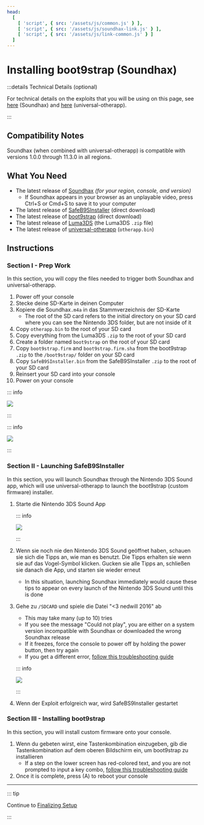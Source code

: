 ```yaml
---
head:
  [
    [ 'script', { src: '/assets/js/common.js' } ],
    [ 'script', { src: '/assets/js/soundhax-link.js' } ],
    [ 'script', { src: '/assets/js/link-common.js' } ]
  ]
---
```


# Installing boot9strap (Soundhax)

:::details Technical Details (optional)

For technical details on the exploits that you will be using on this page, see [here](https://github.com/nedwill/soundhax) (Soundhax) and [here](https://github.com/TuxSH/universal-otherapp) (universal-otherapp).

:::

## Compatibility Notes

Soundhax (when combined with universal-otherapp) is compatible with versions 1.0.0 through 11.3.0 in all regions.

## What You Need

- The latest release of [Soundhax](http://soundhax.com) _(for your region, console, and version)_
    - If Soundhax appears in your browser as an unplayable video, press Ctrl+S or Cmd+S to save it to your computer
- The latest release of [SafeB9SInstaller](https://github.com/d0k3/SafeB9SInstaller/releases/download/v0.0.7/SafeB9SInstaller-20170605-122940.zip) (direct download)
- The latest release of [boot9strap](https://github.com/SciresM/boot9strap/releases/download/1.4/boot9strap-1.4.zip) (direct download)
- The latest release of [Luma3DS](https://github.com/LumaTeam/Luma3DS/releases/latest) (the Luma3DS `.zip` file)
- The latest release of [universal-otherapp](https://github.com/TuxSH/universal-otherapp/releases/latest) (`otherapp.bin`)

## Instructions

### Section I - Prep Work

In this section, you will copy the files needed to trigger both Soundhax and universal-otherapp.

1. Power off your console
2. Stecke deine SD-Karte in deinen Computer
3. Kopiere die Soundhax`.m4a` in das Stammverzeichnis der SD-Karte
    - The root of the SD card refers to the initial directory on your SD card where you can see the Nintendo 3DS folder, but are not inside of it
4. Copy `otherapp.bin` to the root of your SD card
5. Copy everything from the Luma3DS `.zip` to the root of your SD card
6. Create a folder named `boot9strap` on the root of your SD card
7. Copy `boot9strap.firm` and `boot9strap.firm.sha` from the boot9strap `.zip` to the `/boot9strap/` folder on your SD card
8. Copy `SafeB9SInstaller.bin` from the SafeB9SInstaller `.zip` to the root of your SD card
9. Reinsert your SD card into your console
10. Power on your console

::: info

![](/images/screenshots/soundhax/soundhax-root-layout.png)

:::

::: info

![](/images/screenshots/boot9strap-folder.png)

:::

### Section II - Launching SafeB9SInstaller

In this section, you will launch Soundhax through the Nintendo 3DS Sound app, which will use universal-otherapp to launch the boot9strap (custom firmware) installer.

1. Starte die Nintendo 3DS Sound App

    ::: info

    ![](/images/screenshots/soundhax/soundhax-welcome.png)

    :::

2. Wenn sie noch nie den Nintendo 3DS Sound geöffnet haben, schauen sie sich die Tipps an, wie man es benutzt. Die Tipps erhalten sie wenn sie auf das Vogel-Symbol klicken. Gucken sie alle Tipps an, schließen sie danach die App, und starten sie wieder erneut
    - In this situation, launching Soundhax immediately would cause these tips to appear on every launch of the Nintendo 3DS Sound until this is done

3. Gehe zu `/SDCARD` und spiele die Datei "<3 nedwill 2016" ab

    - This may take many (up to 10) tries
    - If you see the message "Could not play", you are either on a system version incompatible with Soundhax or downloaded the wrong Soundhax release
    - If it freezes, force the console to power off by holding the power button, then try again
    - If you get a different error, [follow this troubleshooting guide](troubleshooting-soundhax)

    ::: info

    ![](/images/screenshots/soundhax/soundhax-launch.png)

    :::

4. Wenn der Exploit erfolgreich war, wird SafeBS9Installer gestartet

### Section III - Installing boot9strap

In this section, you will install custom firmware onto your console.

1. Wenn du gebeten wirst, eine Tastenkombination einzugeben, gib die Tastenkombination auf dem oberen Bildschirm ein, um boot9strap zu installieren
    - If a step on the lower screen has red-colored text, and you are not prompted to input a key combo, [follow this troubleshooting guide](troubleshooting-soundhax)
2. Once it is complete, press (A) to reboot your console

<!--@include: ./_include/configure-luma3ds.md -->

<!--@include: ./_include/luma3ds-installed-note.md -->

___

::: tip

Continue to [Finalizing Setup](finalizing-setup)

:::
